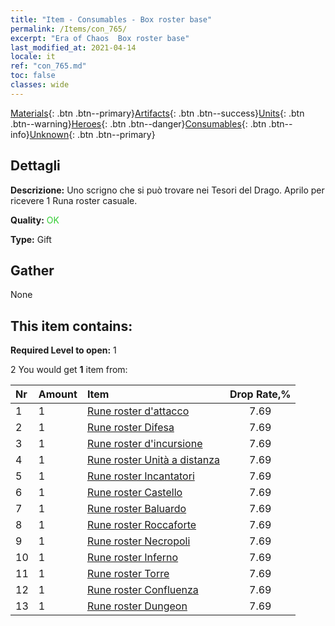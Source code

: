 ```yaml
---
title: "Item - Consumables - Box roster base"
permalink: /Items/con_765/
excerpt: "Era of Chaos  Box roster base"
last_modified_at: 2021-04-14
locale: it
ref: "con_765.md"
toc: false
classes: wide
---
```

 [Materials](/it/Items/){: .btn .btn--primary}[Artifacts](/it/Items/Artifacts/){: .btn .btn--success}[Units](/it/Items/Units/){: .btn .btn--warning}[Heroes](/it/Items/Heroes/){: .btn .btn--danger}[Consumables](/it/Items/Consumables/){: .btn .btn--info}[Unknown](/it/Items/Unknown/){: .btn .btn--primary}

## Dettagli
 **Descrizione:** Uno scrigno che si può trovare nei Tesori del Drago. Aprilo per ricevere 1 Runa roster casuale.

 **Quality:** <span style="color: #32CD32">OK</span>

 **Type:** Gift

## Gather

  None

## This item contains:

 **Required Level to open:** 1

 2 You would get **1** item  from:

  | Nr | Amount |     Item    | Drop Rate,% |
  |:---|:-------|:------------|:---------:|
  | 1 | 1 | [Rune roster d'attacco](/it/Items/con_734/) | 7.69 | 
  | 2 | 1 | [Rune roster Difesa](/it/Items/con_739/) | 7.69 | 
  | 3 | 1 | [Rune roster d'incursione](/it/Items/con_741/) | 7.69 | 
  | 4 | 1 | [Rune roster Unità a distanza](/it/Items/con_742/) | 7.69 | 
  | 5 | 1 | [Rune roster Incantatori](/it/Items/con_746/) | 7.69 | 
  | 6 | 1 | [Rune roster Castello](/it/Items/con_752/) | 7.69 | 
  | 7 | 1 | [Rune roster Baluardo](/it/Items/con_753/) | 7.69 | 
  | 8 | 1 | [Rune roster Roccaforte](/it/Items/con_754/) | 7.69 | 
  | 9 | 1 | [Rune roster Necropoli](/it/Items/con_755/) | 7.69 | 
  | 10 | 1 | [Rune roster Inferno](/it/Items/con_777/) | 7.69 | 
  | 11 | 1 | [Rune roster Torre](/it/Items/con_785/) | 7.69 | 
  | 12 | 1 | [Rune roster Confluenza](/it/Items/con_791/) | 7.69 | 
  | 13 | 1 | [Rune roster Dungeon](/it/Items/con_792/) | 7.69 | 
